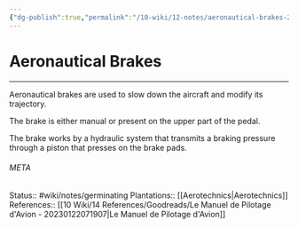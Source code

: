 ```yaml
---
{"dg-publish":true,"permalink":"/10-wiki/12-notes/aeronautical-brakes-20230123023215/"}
---
```


# Aeronautical Brakes
---
Aeronautical brakes are used to slow down the aircraft and modify its trajectory.

The brake is either manual or present on the upper part of the pedal.

The brake works by a hydraulic system that transmits a braking pressure through a piston that presses on the brake pads.





###### META
Status:: #wiki/notes/germinating 
Plantations:: [[Aerotechnics\|Aerotechnics]]
References:: [[10 Wiki/14 References/Goodreads/Le Manuel de Pilotage d'Avion - 20230122071907\|Le Manuel de Pilotage d'Avion]]
